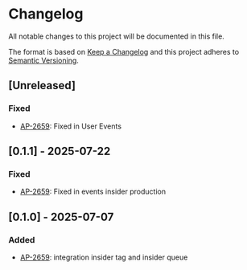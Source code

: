 # Changelog

All notable changes to this project will be documented in this file.

The format is based on [Keep a Changelog](http://keepachangelog.com/en/1.0.0/)
and this project adheres to [Semantic Versioning](http://semver.org/spec/v2.0.0.html).

## [Unreleased]

### Fixed

- [AP-2659](https://qualitydigital.atlassian.net/browse/AP-2659): Fixed in User Events

## [0.1.1] - 2025-07-22

### Fixed

- [AP-2659](https://qualitydigital.atlassian.net/browse/AP-2659): Fixed in events insider production

## [0.1.0] - 2025-07-07

### Added

- [AP-2659](https://qualitydigital.atlassian.net/browse/AP-2659): integration insider tag and insider queue

